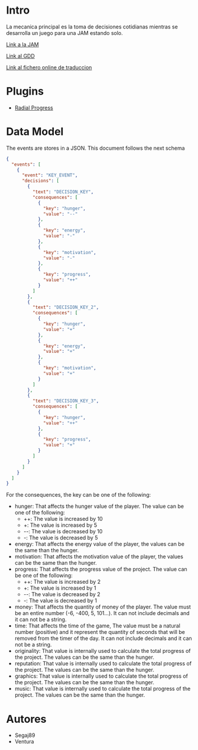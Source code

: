 # Intro

La mecanica principal es la toma de decisiones cotidianas mientras se desarrolla un juego para una JAM estando solo.

[Link a la JAM](https://itch.io/jam/mv-game-jam-vii)

[Link al GDD](https://docs.google.com/document/d/1qgA88J6bowzoB304E9k0muf-_SPkAPVfwgrUjEy9Imc/edit)

[Link al fichero online de traduccion](https://docs.google.com/spreadsheets/d/1cq_5diG7rZ3Upc2hYigxaX0FxAJZgnW1im6-0K1R0xc/edit#gid=0)

# Plugins

- [Radial Progress](https://godotengine.org/asset-library/asset/2193)

# Data Model

The events are stores in a JSON. This document follows the next schema

```json
{
  "events": [
	{
	  "event": "KEY_EVENT",
	  "decisions": [
		{
		  "text": "DECISION_KEY",
		  "consequences": [
			{
			  "key": "hunger",
			  "value": "--"
			},
			{
			  "key": "energy",
			  "value": "-"
			},
			{
			  "key": "motivation",
			  "value": "-"
			},
			{
			  "key": "progress",
			  "value": "++"
			}
		  ]
		},
		{
		  "text": "DECISION_KEY_2",
		  "consequences": [
			{
			  "key": "hunger",
			  "value": "+"
			},
			{
			  "key": "energy",
			  "value": "+"
			},
			{
			  "key": "motivation",
			  "value": "+"
			}
		  ]
		},
		{
		  "text": "DECISION_KEY_3",
		  "consequences": [
			{
			  "key": "hunger",
			  "value": "++"
			},
			{
			  "key": "progress",
			  "value": "+"
			}
		  ]
		}
	  ]
	}
  ]
}
```

For the consequences, the key can be one of the following:

- hunger: That affects the hunger value of the player. The value can be one of the following:
  - ++: The value is increased by 10
  - +: The value is increased by 5
  - --: The value is decreased by 10
  - -: The value is decreased by 5
- energy: That affects the energy value of the player, the values can be the same than the hunger.
- motivation: That affects the motivation value of the player, the values can be the same than the hunger.
- progress: That affects the progress value of the project. The value can be one of the following:
  - ++: The value is increased by 2
  - +: The value is increased by 1
  - --: The value is decreased by 2
  - -: The value is decreased by 1
- money: That affects the quantity of money of the player. The value must be an entire number (-6, -400, 5, 101...). It can not include decimals and it can not be a string.
- time: That affects the time of the game, The value must be a natural number (positive) and it represent the quantity of seconds that will be removed from the timer of the day. It can not include decimals and it can not be a string.
- originality: That value is internally used to calculate the total progress of the project. The values can be the same than the hunger.
- reputation: That value is internally used to calculate the total progress of the project. The values can be the same than the hunger.
- graphics: That value is internally used to calculate the total progress of the project. The values can be the same than the hunger.
- music: That value is internally used to calculate the total progress of the project. The values can be the same than the hunger.

# Autores

- Segaj89
- Ventura
